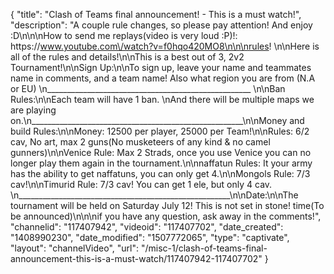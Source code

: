 {
    "title": "Clash of Teams final announcement! - This is a must watch!",
    "description": "A couple rule changes, so please pay attention!  And enjoy :D\n\n\nHow to send me replays(video is very loud :P)!:  https:\/\/www.youtube.com\/watch?v=f0hqo420MO8\n\n\nrules!  \n\nHere is all of the rules and details!\n\nThis is a  best out of 3, 2v2 Tournament!\n\nSign Up:\n\nTo sign up, leave your name and teammates name in comments, and a team name!  Also what region you are from (N.A or EU) \n___________________________________________________ \n\nBan Rules:\n\nEach team will have 1 ban. \nAnd there will be multiple maps we are playing on.\n_____________________________________________________\n\nMoney and build Rules:\n\nMoney: 12500 per player, 25000 per Team!\n\nRules: 6\/2 cav,  No art,  max 2 guns(No musketeers of any kind & no camel gunners)\n\nVenice Rule: Max 2 Strads, once you use Venice you can no longer play them again in the tournament.\n\nnaffatun Rules:  It your army has the ability to get naffatuns, you can only get 4.\n\nMongols Rule: 7\/3 cav!\n\nTimurid Rule: 7\/3 cav!  You can get 1 ele, but only 4 cav. \n_____________________________________________________\n\nDate:\n\nThe tournament will be held on Saturday July 12!  This is not set in stone! time(To be announced)\n\n\nif you have any question, ask away in the comments!",
    "channelid": "117407942",
    "videoid": "117407702",
    "date_created": "1408990230",
    "date_modified": "1507772065",
    "type": "captivate",
    "layout": "channelVideo",
    "url": "\/misc-1\/clash-of-teams-final-announcement-this-is-a-must-watch\/117407942-117407702"
}